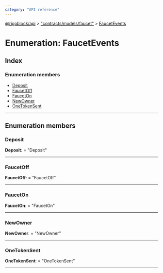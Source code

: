```yaml
---
category: "API reference"
---
```



[@rigoblock/api](../quick_start.md) > ["contracts/models/faucet"](../modules/_contracts_models_faucet_.md) > [FaucetEvents](../enums/_contracts_models_faucet_.faucetevents.md)

# Enumeration: FaucetEvents

## Index

### Enumeration members

* [Deposit](_contracts_models_faucet_.faucetevents.md#deposit)
* [FaucetOff](_contracts_models_faucet_.faucetevents.md#faucetoff)
* [FaucetOn](_contracts_models_faucet_.faucetevents.md#fauceton)
* [NewOwner](_contracts_models_faucet_.faucetevents.md#newowner)
* [OneTokenSent](_contracts_models_faucet_.faucetevents.md#onetokensent)

---

## Enumeration members

<a id="deposit"></a>

###  Deposit

**Deposit**:  = "Deposit"

___
<a id="faucetoff"></a>

###  FaucetOff

**FaucetOff**:  = "FaucetOff"

___
<a id="fauceton"></a>

###  FaucetOn

**FaucetOn**:  = "FaucetOn"

___
<a id="newowner"></a>

###  NewOwner

**NewOwner**:  = "NewOwner"

___
<a id="onetokensent"></a>

###  OneTokenSent

**OneTokenSent**:  = "OneTokenSent"

___

